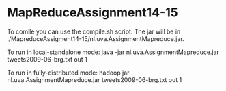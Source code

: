 MapReduceAssignment14-15
========================
To comile you can use the compile.sh script.
The jar will be in ./MapreduceAssigment14-15/nl.uva.AssignmentMapreduce.jar. 

To run in local-standalone mode: java -jar nl.uva.AssignmentMapreduce.jar tweets2009-06-brg.txt out 1 

To run in fully-distributed mode: hadoop jar nl.uva.AssignmentMapreduce.jar tweets2009-06-brg.txt out 1
